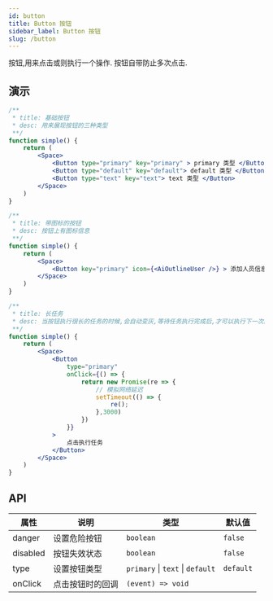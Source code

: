 ```yaml
---
id: button
title: Button 按钮
sidebar_label: Button 按钮
slug: /button
---
```


按钮,用来点击或则执行一个操作. 按钮自带防止多次点击.

## 演示

```jsx live
/**
 * title: 基础按钮
 * desc: 用来展现按钮的三种类型
 **/
function simple() {
    return (
        <Space>
            <Button type="primary" key="primary" > primary 类型 </Button>
            <Button type="default" key="default"> default 类型 </Button>
            <Button type="text" key="text"> text 类型 </Button>
        </Space>
    )
}
```

```jsx live
/**
 * title: 带图标的按钮
 * desc: 按钮上有图标信息
 **/
function simple() {
    return (
        <Space>
            <Button key="primary" icon={<AiOutlineUser />} > 添加人员信息 </Button>
        </Space>
    )
}
```


```jsx live
/**
 * title: 长任务
 * desc: 当按钮执行很长的任务的时候,会自动变灰,等待任务执行完成后,才可以执行下一次的请求
 **/
function simple() {
    return (
        <Space>
            <Button
                type="primary"
                onClick={() => {
                    return new Promise(re => {
                        // 模拟网络延迟
                        setTimeout(() => {
                            re();
                        },3000)
                    })
                }}
            >
                点击执行任务
            </Button>
        </Space>
    )
}
```


## API

|属性               |说明                |类型                                                                  |默认值
|-------            |------             |------                                                               |------------
|danger             |设置危险按钮         |`boolean`                                                            | `false`
|disabled	          |按钮失效状态         |`boolean`                                                            | `false`
|type               |设置按钮类型         |`primary` \| `text` \| `default`                                     | `default` 
|onClick            |点击按钮时的回调      |`(event) => void`                                                    |
